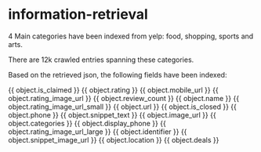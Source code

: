 information-retrieval
=====================
4 Main categories have been indexed from yelp: food, shopping, sports and arts. 

There are 12k crawled entries spanning these categories. 

Based on the retrieved json, the following fields have been indexed:

{{ object.is_claimed }}
{{ object.rating }}
{{ object.mobile_url }}
{{ object.rating_image_url }}
{{ object.review_count }}
{{ object.name }}
{{ object.rating_image_url_small }}
{{ object.url }}
{{ object.is_closed }}
{{ object.phone }}
{{ object.snippet_text }}
{{ object.image_url }}
{{ object.categories }}
{{ object.display_phone }}
{{ object.rating_image_url_large }}
{{ object.identifier }}
{{ object.snippet_image_url }}
{{ object.location }}
{{ object.deals }}

